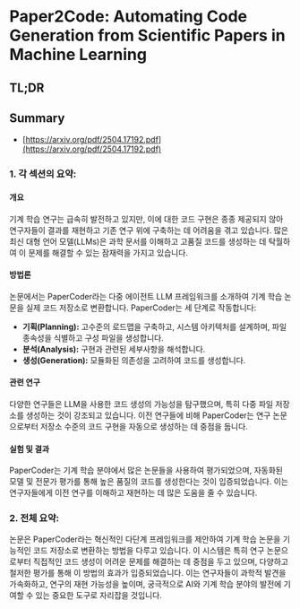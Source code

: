 # Paper2Code: Automating Code Generation from Scientific Papers in Machine Learning
## TL;DR
## Summary
- [https://arxiv.org/pdf/2504.17192.pdf](https://arxiv.org/pdf/2504.17192.pdf)

### 1. 각 섹션의 요약:

#### 개요
기계 학습 연구는 급속히 발전하고 있지만, 이에 대한 코드 구현은 종종 제공되지 않아 연구자들이 결과를 재현하고 기존 연구 위에 구축하는 데 어려움을 겪고 있습니다. 많은 최신 대형 언어 모델(LLMs)은 과학 문서를 이해하고 고품질 코드를 생성하는 데 탁월하여 이 문제를 해결할 수 있는 잠재력을 가지고 있습니다.

#### 방법론
논문에서는 PaperCoder라는 다중 에이전트 LLM 프레임워크를 소개하여 기계 학습 논문을 실제 코드 저장소로 변환합니다. PaperCoder는 세 단계로 작동합니다:
- **기획(Planning):** 고수준의 로드맵을 구축하고, 시스템 아키텍처를 설계하며, 파일 종속성을 식별하고 구성 파일을 생성합니다.
- **분석(Analysis):** 구현과 관련된 세부사항을 해석합니다.
- **생성(Generation):** 모듈화된 의존성을 고려하여 코드를 생성합니다.

#### 관련 연구
다양한 연구들은 LLM을 사용한 코드 생성의 가능성을 탐구했으며, 특히 다중 파일 저장소를 생성하는 것이 강조되고 있습니다. 이전 연구들에 비해 PaperCoder는 연구 논문으로부터 저장소 수준의 코드 구현을 자동으로 생성하는 데 중점을 둡니다.

#### 실험 및 결과
PaperCoder는 기계 학습 분야에서 많은 논문들을 사용하여 평가되었으며, 자동화된 모델 및 전문가 평가를 통해 높은 품질의 코드를 생성한다는 것이 입증되었습니다. 이는 연구자들에게 이전 연구를 이해하고 재현하는 데 많은 도움을 줄 수 있습니다.

### 2. 전체 요약:

논문은 PaperCoder라는 혁신적인 다단계 프레임워크를 제안하여 기계 학습 논문을 기능적인 코드 저장소로 변환하는 방법을 다루고 있습니다. 이 시스템은 특히 연구 논문으로부터 직접적인 코드 생성이 어려운 문제를 해결하는 데 중점을 두고 있으며, 다양하고 철저한 평가를 통해 이 방법의 효과가 입증되었습니다. 이는 연구자들이 과학적 발견을 가속화하고, 연구의 재현 가능성을 높이며, 궁극적으로 AI와 기계 학습 분야의 발전에 기여할 수 있는 중요한 도구로 자리잡을 것입니다.